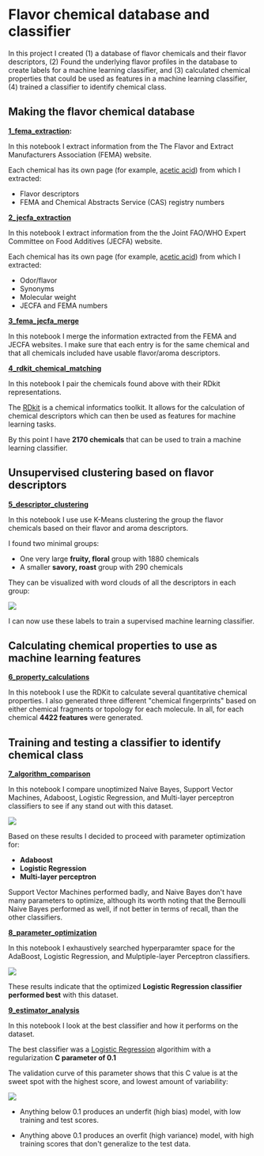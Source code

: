 # Flavor chemical database and classifier

In this project I created (1) a database of flavor chemicals and their flavor descriptors, (2) Found the underlying flavor profiles in the database to create labels for a machine learning classifier, and (3) calculated chemical properties that could be used as features in a machine learning classifier, (4) trained a classifier to identify chemical class.  

## Making the flavor chemical database 

__[1_fema_extraction](1_fema_extraction.ipynb):__

In this notebook I extract information from the The Flavor and Extract Manufacturers Association (FEMA) website.

Each chemical has its own page (for example, [acetic acid](https://www.femaflavor.org/acetic-acid-2)) from which I extracted:
- Flavor descriptors
- FEMA and Chemical Abstracts Service (CAS) registry numbers

__[2_jecfa_extraction](2_jecfa_extraction.ipynb)__

In this notebook I extract information from the the Joint FAO/WHO Expert Committee on Food Additives  (JECFA) website.

Each chemical has its own page (for example, [acetic acid](http://www.fao.org/food/food-safety-quality/scientific-advice/jecfa/jecfa-flav/details/en/c/3/)) from which I extracted:
- Odor/flavor
- Synonyms
- Molecular weight
- JECFA and FEMA numbers

__[3_fema_jecfa_merge](3_fema_jecfa_merge.ipynb)__

In this notebook I merge the information extracted from the FEMA and JECFA websites. I make sure that each entry is for the same chemical and that all chemicals included have usable flavor/aroma descriptors.

__[4_rdkit_chemical_matching](4_rdkit_chemical_matching.ipynb)__

In this notebook I pair the chemicals found above with their RDkit representations. 

The [RDkit](http://www.rdkit.org/docs/Overview.html) is a chemical informatics toolkit. It allows for the calculation of chemical descriptors which can then be used as features for machine learning tasks. 

By this point I have __2170 chemicals__ that can be used to train a machine learning classifier. 

## Unsupervised clustering based on flavor descriptors

__[5_descriptor_clustering](5_descriptor_clustering.ipynb)__

In this notebook I use use K-Means clustering the group the flavor chemicals based on their flavor and aroma descriptors.

I found two minimal groups: 

- One very large __fruity, floral__ group with 1880 chemicals
- A smaller __savory, roast__ group with 290 chemicals

They can be visualized with word clouds of all the descriptors in each group:

![](Images/1_wordcloud.png)

I can now use these labels to train a supervised machine learning classifier.

## Calculating chemical properties to use as machine learning features

__[6_property_calculations](6_property_calculations.ipynb)__

In this notebook I use the RDKit to calculate several quantitative chemical properties. I also generated three different "chemical fingerprints" based on either chemical fragments or topology for each molecule. In all, for each chemical __4422 features__ were generated.

## Training and testing a classifier to identify chemical class

__[7_algorithm_comparison](7_algorithm_comparison.ipynb)__

In this notebook I compare unoptimized Naive Bayes, Support Vector Machines, Adaboost, Logistic Regression, and Multi-layer perceptron classifiers to see if any stand out with this dataset. 

![](Images/2_unoptimized_comparison.png)

Based on these results I decided to proceed with parameter optimization for:

- __Adaboost__
- __Logistic Regression__
- __Multi-layer perceptron__

Support Vector Machines performed badly, and Naive Bayes don't have many parameters to optimize, although its worth noting that the Bernoulli Naive Bayes performed as well, if not better in terms of recall, than the other classifiers.

__[8_parameter_optimization](8_parameter_optimization.ipynb)__

In this notebook I exhaustively searched hyperparamter space for the AdaBoost, Logistic Regression, and Mulptiple-layer Perceptron classifiers.

![](Images/3_optimized_comparison.png)

These results indicate that the optimized __Logistic Regression classifier performed best__ with this dataset. 

__[9_estimator_analysis](9_estimator_analysis.ipynb)__

In this notebook I look at the best classifier and how it performs on the dataset. 

The best classifier was a [Logistic Regression](http://scikit-learn.org/stable/modules/linear_model.html#logistic-regression) algorithim with a regularization __C parameter of 0.1__

The validation curve of this parameter shows that this C value is at the sweet spot with the highest score, and lowest amount of variability:

![](Images/3_val_curve.png)

- Anything below 0.1 produces an underfit (high bias) model, with low training and test scores. 

- Anything above 0.1 produces an overfit (high variance) model, with high training scores that don't generalize to the test data.



